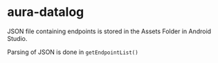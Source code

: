 # aura-datalog

JSON file containing endpoints is stored in the Assets Folder in Android Studio.


Parsing of JSON is done in ```getEndpointList()```

